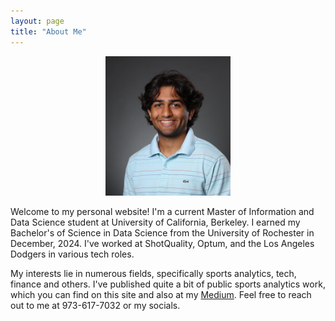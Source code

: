 ```yaml
---
layout: page
title: "About Me"
---
```


<div style="text-align: center;">
    <img src="headshot.jpg" alt="Headshot of Ajay Patel" width="200">
</div>

Welcome to my personal website! I'm a current Master of Information and Data Science student at University of California, Berkeley. I earned my Bachelor's of Science in Data Science from the University of Rochester in December, 2024. I've worked at ShotQuality, Optum, and the Los Angeles Dodgers in various tech roles. 

My interests lie in numerous fields, specifically sports analytics, tech, finance and others. I've published quite a bit of public sports analytics work, which you can find on this site and also at my [Medium](https://medium.com/@ajaypatell8). Feel free to reach out to me at 973-617-7032 or my socials.

